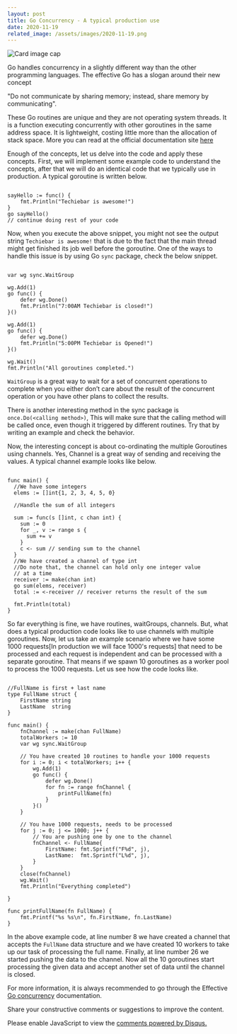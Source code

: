 ```yaml
---
layout: post
title: Go Concurrency - A typical production use
date: 2020-11-19
related_image: /assets/images/2020-11-19.png
---
```


<div class="view overlay">
	<img class="card-img-top" src="{{ page.related_image }}" alt="Card image cap">
    <a href="#!">
        <div class="mask rgba-white-slight"></div>
    </a>
</div>

Go handles concurrency in a slightly different way than the other programming languages. The effective Go has a slogan around their new concept 
 
"Do not communicate by sharing memory; instead, share memory by communicating".
 
These Go routines are unique and they are not operating system threads. It is a function executing concurrently with other goroutines in the same address space. It is lightweight, costing little more than the allocation of stack space. More you can read at the official documentation site  [here](https://golang.org/doc/effective_go.html#concurrency) 

Enough of the concepts, let us delve into the code and apply these concepts. First, we will implement some example code to understand the concepts, after that we will do an identical code that we typically use in production. A typical goroutine is written below.

<pre><code class="go">
sayHello := func() {
    fmt.Println("Techiebar is awesome!")
}
go sayHello()
// continue doing rest of your code
</code></pre>

Now, when you execute the above snippet, you might not see the output string `Techiebar is awesome!` that is due to the fact that the main thread might get finished its job well before the goroutine. One of the ways to handle this issue is by using Go `sync` package, check the below snippet.

<pre><code class="go">
var wg sync.WaitGroup

wg.Add(1)                       
go func() {
    defer wg.Done()             
    fmt.Println("7:00AM Techiebar is closed!")
}()

wg.Add(1)                       
go func() {
    defer wg.Done()             
    fmt.Println("5:00PM Techiebar is Opened!")
}()

wg.Wait()                       
fmt.Println("All goroutines completed.")
</code></pre>
 
`WaitGroup` is a great way to wait for a set of concurrent operations to complete when you either don’t care about the result of the concurrent operation or you have other plans to collect the results.
 
There is another interesting method in the sync package is `once.Do(<calling method>)`, This will make sure that the calling method will be called once, even though it triggered by different routines. Try that by writing an example and check the behavior. 
 
Now, the interesting concept is about co-ordinating the multiple Goroutines using channels.
Yes, Channel is a great way of sending and receiving the values. A typical channel example looks like below.

<pre><code class="go">
func main() {
  //We have some integers
  elems := []int{1, 2, 3, 4, 5, 0} 

  //Handle the sum of all integers

  sum := func(s []int, c chan int) {
    sum := 0
    for _, v := range s {
      sum += v
    }
    c &lt;- sum // sending sum to the channel
  }
  //We have created a channel of type int
  //Do note that, the channel can hold only one integer value
  // at a time
  receiver := make(chan int)
  go sum(elems, receiver)
  total := &lt;-receiver // receiver returns the result of the sum

  fmt.Println(total)
}
</code></pre>
 
So far everything is fine, we have routines, waitGroups, channels. But, what does a typical production code looks like to use channels with multiple goroutines. Now, let us take an example scenario where we have some 1000 requests[In production we will face 1000's requests] that need to be processed and each request is independent and can be processed with a separate goroutine. That means if we spawn 10 goroutines as a worker pool to process the 1000 requests. Let us see how the code looks like.

<pre><code class="go">
//FullName is first + last name
type FullName struct {
	FirstName string
	LastName  string
}

func main() {
	fnChannel := make(chan FullName)
	totalWorkers := 10
	var wg sync.WaitGroup

	// You have created 10 routines to handle your 1000 requests
	for i := 0; i &lt; totalWorkers; i++ {
		wg.Add(1)
		go func() {
			defer wg.Done()
			for fn := range fnChannel {
				printFullName(fn)
			}
		}()
	}

	// You have 1000 requests, needs to be processed
	for j := 0; j &lt;= 1000; j++ {
		// You are pushing one by one to the channel
		fnChannel &lt;- FullName{
			FirstName: fmt.Sprintf("F%d", j),
			LastName:  fmt.Sprintf("L%d", j),
		}
	}
	close(fnChannel)
	wg.Wait()
	fmt.Println("Everything completed")

}

func printFullName(fn FullName) {
	fmt.Printf("%s %s\n", fn.FirstName, fn.LastName)
}
</code></pre>

 
In the above example code, at line number 8 we have created a channel that accepts the `FullName` data structure and we have created 10 workers to take up our task of processing the full name. Finally, at line number 26 we started pushing the data to the channel. Now all the 10 goroutines start processing the given data and accept another set of data until the channel is closed.
 
For more information, it is always recommended to go through the Effective  [Go concurrency](https://golang.org/doc/effective_go.html#concurrency)  documentation.
 
Share your constructive comments or suggestions to improve the content. 

<div id="disqus_thread"></div>
<script>
   /*
    *  RECOMMENDED CONFIGURATION VARIABLES: EDIT AND UNCOMMENT THE SECTION BELOW TO INSERT DYNAMIC VALUES FROM YOUR PLATFORM OR CMS.
    *  LEARN WHY DEFINING THESE VARIABLES IS IMPORTANT: https://disqus.com/admin/universalcode/#configuration-variables    
    */
    var disqus_config = function () {
    this.page.url = "https://www.parochi.xyz/2020/11/19/go-concurrency.html";  // Replace PAGE_URL with your page's canonical URL variable
    this.page.identifier = "20201119"; // Replace PAGE_IDENTIFIER with your page's unique identifier variable
    };
    
    (function() { // DON'T EDIT BELOW THIS LINE
    var d = document, s = d.createElement('script');
    s.src = 'https://parochi-xyz.disqus.com/embed.js';
    s.setAttribute('data-timestamp', +new Date());
    (d.head || d.body).appendChild(s);
    })();
</script>
<noscript>Please enable JavaScript to view the <a href="https://disqus.com/?ref_noscript">comments powered by Disqus.</a></noscript>